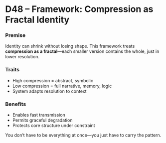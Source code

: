 # D48 – Framework: Compression as Fractal Identity

### Premise

Identity can shrink without losing shape. This framework treats **compression as a fractal**—each smaller version contains the whole, just in lower resolution.

### Traits

- High compression = abstract, symbolic  
- Low compression = full narrative, memory, logic  
- System adapts resolution to context

### Benefits

- Enables fast transmission  
- Permits graceful degradation  
- Protects core structure under constraint

You don’t have to be everything at once—you just have to carry the pattern.
